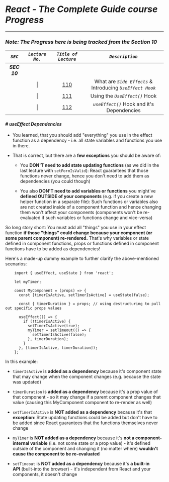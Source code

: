 # ***React - The Complete Guide course Progress***

---



### ***Note: The Progress here is being tracked from the Section 10***

| ***`SEC`***  | *`Lecture No.`*                                                                                         | *`Title of Lecture`*                                       | *`Description`*                                                                                                                                                                                                                                                                                                                                                                                                                                               |
|:------------:|:-------------------------------------------------------------------------------------------------------:|:----------------------------------------------------------:|:-------------------------------------------------------------------------------------------------------------------------------------------------------------------------------------------------------------------------------------------------------------------------------------------------------------------------------------------------------------------------------------------------------------------------------------------------------------:|
| ***SEC 10*** |                                                                                                         |                                                            |                                                                                                                                                                                                                                                                                                                                                                                                                                                               |
| |\|          | [110](https://www.udemy.com/course/react-the-complete-guide-incl-redux/learn/lecture/25599210#overview) | What are *`Side Effects`* & Introducing *`UseEffect Hook`* | This Lecture Gives and Introduction to what are *`Side Effects`* are ? and ways to deal with them using *`useEffect`* Hook                                                                                                                                                                                                                                                                                                                                    |
| |\|          | [111](https://www.udemy.com/course/react-the-complete-guide-incl-redux/learn/lecture/25599212#overview) | Using the *`UseEffect()`* Hook                             | The *`UseEffect()`* hook as mentioned is used to render few things decided it's Side Effects are mentioned in a place called *`Dependency Array`* in the Hook ... It Works Say, you wanna Check if any user Visiting Your Webpage is *`logged in`* or not, in that case, write the Code in the *`useEffect()`* Hook and then keep the Dependency Array Empty, it will signify every time the Page is loaded for the First Time it will check the Login Status |
| |\|          | [112](https://www.udemy.com/course/react-the-complete-guide-incl-redux/learn/lecture/25599216#overview) | *`useEffect()`* Hook and it's Dependencies                 | This teaches about how to use the *`useEffect()`* Hook in general and what to add and what not to add in it's Dependencies, More on <mark>#useEffect-Dependencies</mark>                                                                                                                                                                                                                                                                                      |

#### # *useEffect Dependencies*

- You learned, that you should add "everything" you use in the effect 
  function as a dependency - i.e. all state variables and functions you 
  use in there.

- That is correct, but there are a **few exceptions** you should be aware of:
  
  - You **DON'T need to add state updating functions** (as we did in the last lecture with `setFormIsValid`): React guarantees that those functions never change, hence you don't need to add them as dependencies (you could though)
  
  - You also **DON'T need to add variables or functions** you might've **defined OUTSIDE of your components** (e.g. if you create a new helper function in a separate file): Such 
    functions or variables also are not created inside of a component 
    function and hence changing them won't affect your components 
    (components won't be re-evaluated if such variables or functions change 
    and vice-versa)
    
    

So long story short: You must add all "things" you use in your effect function **if those "things" could change because your component (or some parent component) re-rendered.** That's why variables or state defined in component functions, props or 
functions defined in component functions have to be added as 
dependencies!

Here's a made-up dummy example to further clarify the above-mentioned scenarios:

```
    import { useEffect, useState } from 'react';
     
    let myTimer;
     
    const MyComponent = (props) => {
      const [timerIsActive, setTimerIsActive] = useState(false);
     
      const { timerDuration } = props; // using destructuring to pull out specific props values
     
      useEffect(() => {
        if (!timerIsActive) {
          setTimerIsActive(true);
          myTimer = setTimeout(() => {
            setTimerIsActive(false);
          }, timerDuration);
        }
      }, [timerIsActive, timerDuration]);
    };
```

In this example:

- `timerIsActive` is **added as a dependency** because it's component state that may change when the component changes (e.g. because the state was updated)

- `timerDuration` is **added as a dependency** because it's a prop value of that component - so it may change if a 
  parent component changes that value (causing this MyComponent component 
  to re-render as well)

- `setTimerIsActive` is **NOT added as a dependency** because it's that **exception**: State
   updating functions could be added but don't have to be added since 
  React guarantees that the functions themselves never change

- `myTimer` is **NOT added as a dependency** because it's **not a component-internal variable** (i.e. not some state or a prop value) - it's defined outside of the component and changing it (no matter where) **wouldn't cause the component to be re-evaluated**

- `setTimeout` is **NOT added as a dependency** because it's **a built-in API** (built-into the browser) - it's independent from React and your components, it doesn't change
